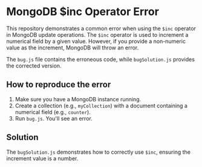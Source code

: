# MongoDB $inc Operator Error

This repository demonstrates a common error when using the `$inc` operator in MongoDB update operations.  The `$inc` operator is used to increment a numerical field by a given value.  However, if you provide a non-numeric value as the increment, MongoDB will throw an error.

The `bug.js` file contains the erroneous code, while `bugSolution.js` provides the corrected version.

## How to reproduce the error
1.  Make sure you have a MongoDB instance running.
2.  Create a collection (e.g., `myCollection`) with a document containing a numerical field (e.g., `counter`).
3.  Run `bug.js`.  You'll see an error.

## Solution
The `bugSolution.js` demonstrates how to correctly use `$inc`, ensuring the increment value is a number.